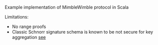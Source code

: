 
Example implementation of MimbleWimble protocol in Scala

Limitations:
* No range proofs
* Classic Schnorr signature schema is known to be not secure for key aggregation [see](https://blockstream.com/2018/01/23/en-musig-key-aggregation-schnorr-signatures)